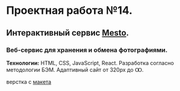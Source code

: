 # Проектная работа №14.

## Интерактивный сервис [Mesto](https://freebeego.github.io/mesto-react/).

### Веб-сервис для хранения и обмена фотографиями.


**Технологии:**
HTML, CSS, JavaScript, React.
Разработка согласно методологии БЭМ.
Адаптивный сайт от 320px до Ꝏ.

верстка с [макета](https://www.figma.com/file/StZjf8HnoeLdiXS7dYrLAh/JavaScript.-Sprint-4?node-id=0%3A1)
